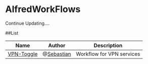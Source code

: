 AlfredWorkFlows
===============

Continue Updating....

##List

| Name | Author | Description |
|------|---------|-------------|
| [VPN-Toggle][orignalink] | @[Sebastian][surl] | Workflow for VPN services |



[orignalink]:https://bitbucket.org/schoeps/alfred/downloads/VPN_Toggle.alfredworkflow
[surl]:http://www.schoeps.org

